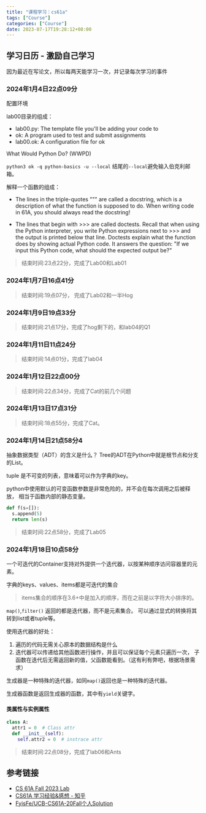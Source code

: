```yaml
---
title: "课程学习：cs61a"
tags: ["Course"]
categories: ["Course"]
date: 2023-07-17T19:28:12+08:00
---
```




## 学习日历 - 激励自己学习

因为最近在写论文，所以每两天能学习一次，并记录每次学习的事件

### 2024年1月4日22点09分

配置环境

lab00目录的组成：
* lab00.py: The template file you'll be adding your code to
* ok: A program used to test and submit assignments
* lab00.ok: A configuration file for ok

What Would Python Do? (WWPD)

`python3 ok -q python-basics -u --local` 结尾的`--local`避免输入伯克利邮箱。


解释一个函数的组成：
* The lines in the triple-quotes """ are called a docstring, which is a description of what the function is supposed to do. When writing code in 61A, you should always read the docstring!

* The lines that begin with >>> are called doctests. Recall that when using the Python interpreter, you write Python expressions next to >>> and the output is printed below that line. Doctests explain what the function does by showing actual Python code. It answers the question: "If we input this Python code, what should the expected output be?"

> 结束时间:23点22分，完成了Lab00和Lab01

### 2024年1月7日16点41分

> 结束时间:19点07分， 完成了Lab02和一半Hog

### 2024年1月9日19点33分

>结束时间:21点17分，完成了hog剩下的，和lab04的Q1

### 2024年1月11日11点24分

>结束时间:14点01分，完成了lab04

### 2024年1月12日22点00分

>结束时间:22点34分，完成了Cat的前几个问题

### 2024年1月13日17点31分

>结束时间:18点55分，完成了Cat。

### 2024年1月14日21点58分4

抽象数据类型（ADT）的含义是什么？
Tree的ADT在Python中就是根节点和分支的List。

tuple 是不可变的列表，意味着可以作为字典的key。

python中使用默认的可变函数参数是非常危险的，并不会在每次调用之后被释放，
相当于函数内部的静态变量。
```python
def f(s=[]):
  s.append(5)
  return len(s)
```

>结束时间:22点58分，完成了Lab05

### 2024年1月18日10点58分

一个可迭代的Container支持对外提供一个迭代器，以按某种顺序访问容器里的元素。

字典的keys、values、items都是可迭代的集合
>items集合的顺序在3.6+中是加入的顺序，而在之前是以字符大小排序的。

`map()`,`filter()` 返回的都是迭代器，而不是元素集合。
可以通过显式的转换将其转到list或者tuple等。

使用迭代器的好处：
1. 遍历的代码无需关心原本的数据结构是什么
2. 迭代器可以传递给其他函数进行操作，并且可以保证每个元素只遍历一次，
   子函数在迭代后无需返回新的值，父函数能看到。（这有利有弊吧，根据场景需求）

生成器是一种特殊的迭代器，如同`map()`返回也是一种特殊的迭代器。

生成器函数是返回生成器的函数，其中有`yield`关键字。


#### 类属性与实例属性
```python
class A:
  attr1 = 0  # Class attr
  def __init__(self):
    self.attr2 = 0  # instrace attr
```
>结束时间:22点08分，完成了lab06和Ants

## 参考链接
* [CS 61A Fall 2023 Lab](https://inst.eecs.berkeley.edu/~cs61a/fa23/)
* [CS61A 学习经验&感想 - 知乎](https://zhuanlan.zhihu.com/p/486323075)
* [FyisFe/UCB-CS61A-20Fall个人Solution](https://github.com/FyisFe/UCB-CS61A-20Fall?tab=readme-ov-file)

